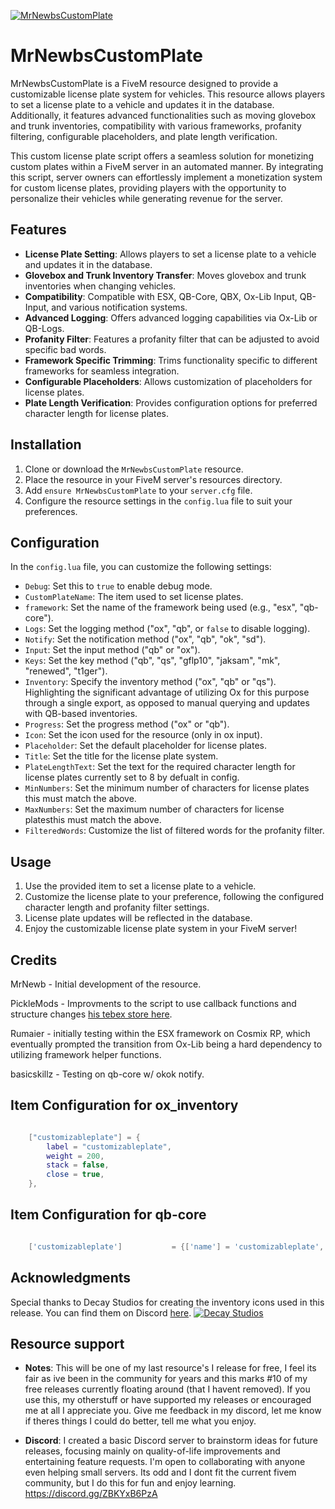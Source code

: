 [![MrNewbsCustomPlate](https://i.imgur.com/zs4H13Q.png)]([https://i.imgur.com/zs4H13Q.png](https://i.imgur.com/zs4H13Q.png))

# MrNewbsCustomPlate

MrNewbsCustomPlate is a FiveM resource designed to provide a customizable license plate system for vehicles. 
This resource allows players to set a license plate to a vehicle and updates it in the database. 
Additionally, it features advanced functionalities such as moving glovebox and trunk inventories, compatibility with various frameworks, profanity filtering, configurable placeholders, and plate length verification.

This custom license plate script offers a seamless solution for monetizing custom plates within a FiveM server in an automated manner. 
By integrating this script, server owners can effortlessly implement a monetization system for custom license plates, providing players with the opportunity to personalize their vehicles while generating revenue for the server.
## Features

- **License Plate Setting**: Allows players to set a license plate to a vehicle and updates it in the database.
- **Glovebox and Trunk Inventory Transfer**: Moves glovebox and trunk inventories when changing vehicles.
- **Compatibility**: Compatible with ESX, QB-Core, QBX, Ox-Lib Input, QB-Input, and various notification systems.
- **Advanced Logging**: Offers advanced logging capabilities via Ox-Lib or QB-Logs.
- **Profanity Filter**: Features a profanity filter that can be adjusted to avoid specific bad words.
- **Framework Specific Trimming**: Trims functionality specific to different frameworks for seamless integration.
- **Configurable Placeholders**: Allows customization of placeholders for license plates.
- **Plate Length Verification**: Provides configuration options for preferred character length for license plates.

## Installation

1. Clone or download the `MrNewbsCustomPlate` resource.
2. Place the resource in your FiveM server's resources directory.
3. Add `ensure MrNewbsCustomPlate` to your `server.cfg` file.
4. Configure the resource settings in the `config.lua` file to suit your preferences.

## Configuration

In the `config.lua` file, you can customize the following settings:

- `Debug`: Set this to `true` to enable debug mode.
- `CustomPlateName`: The item used to set license plates.
- `framework`: Set the name of the framework being used (e.g., "esx", "qb-core").
- `Logs`: Set the logging method ("ox", "qb", or `false` to disable logging).
- `Notify`: Set the notification method ("ox", "qb", "ok", "sd").
- `Input`: Set the input method ("qb" or "ox").
- `Keys`: Set the key method ("qb", "qs", "gflp10", "jaksam", "mk", "renewed", "t1ger").
- `Inventory`: Specify the inventory method ("ox", "qb" or "qs"). Highlighting the significant advantage of utilizing Ox for this purpose through a single export, as opposed to manual querying and updates with QB-based inventories.
- `Progress`: Set the progress method ("ox" or "qb").
- `Icon`: Set the icon used for the resource (only in ox input).
- `Placeholder`: Set the default placeholder for license plates.
- `Title`: Set the title for the license plate system.
- `PlateLengthText`: Set the text for the required character length for license plates currently set to 8 by defualt in config.
- `MinNumbers`: Set the minimum number of characters for license plates this must match the above.
- `MaxNumbers`: Set the maximum number of characters for license platesthis must match the above.
- `FilteredWords`: Customize the list of filtered words for the profanity filter.

## Usage

1. Use the provided item to set a license plate to a vehicle.
2. Customize the license plate to your preference, following the configured character length and profanity filter settings.
3. License plate updates will be reflected in the database.
4. Enjoy the customizable license plate system in your FiveM server!

## Credits

MrNewb - Initial development of the resource.

PickleMods - Improvments to the script to use callback functions and structure changes [his tebex store here](https://store.picklemods.com/).

Rumaier - initially testing within the ESX framework on Cosmix RP, which eventually prompted the transition from Ox-Lib being a hard dependency to utilizing framework helper functions.

basicskillz - Testing on qb-core w/ okok notify.


## Item Configuration for ox_inventory
```lua

	["customizableplate"] = {
		label = "customizableplate",
		weight = 200,
		stack = false,
		close = true,
	},

```
## Item Configuration for qb-core
```lua

	['customizableplate'] 			= {['name'] = 'customizableplate', 			    ['label'] = 'Custom Plate', 		    		 ['weight'] = 100, 		['type'] = 'item', 		['image'] = 'customizableplate.png',								['unique'] = true, 	['useable'] = true, 		['shouldClose'] = true,	   ['combinable'] = nil,                     ['description'] = 'Custom Plate for setting a new plate to a vehicle'},

```

## Acknowledgments

Special thanks to Decay Studios for creating the inventory icons used in this release. You can find them on Discord [here](https://discord.gg/yDXZwZPjdN).
[![Decay Studios](https://i.imgur.com/a6n1J4u.png)]([https://i.imgur.com/a6n1J4u.png](https://i.imgur.com/a6n1J4u.png))

## Resource support
- **Notes**: This will be one of my last resource's I release for free, I feel its fair as ive been in the community for years and this marks #10 of my free releases currently floating around (that I havent removed). If you use this, my otherstuff or have supported my releases or encouraged me at all I appreciate you. Give me feedback in my discord, let me know if theres things I could do better, tell me what you enjoy.

- **Discord**: I created a basic Discord server to brainstorm ideas for future releases, focusing mainly on quality-of-life improvements and entertaining feature requests. I'm open to collaborating with anyone even helping small servers. Its odd and I dont fit the current fivem community, but I do this for fun and enjoy learning.
https://discord.gg/ZBKYxB6PzA
